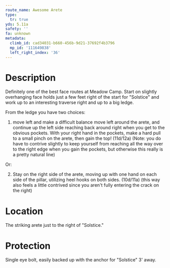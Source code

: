 ```yaml
---
route_name: Awesome Arete
type:
  tr: true
yds: 5.11a
safety: ''
fa: unknown
metadata:
  climb_id: cad34031-b660-456b-9d21-37692f4b3796
  mp_id: '111649838'
  left_right_index: '36'
---
```

# Description
Definitely one of the best face routes at Meadow Camp. Start on slightly overhanging face holds just a few feet right of the start for "Solstice" and work up to an interesting traverse right and up to a big ledge.

From the ledge you have two choices:

1) move left and make a difficult balance move left around the arete, and continue up the left side reaching back around right when you get to the obvious pockets. With your right hand in the pockets, make a hard pull to a small pinch on the arete, then gain the top! (11d/12a) (Note: you do have to contrive slightly to keep yourself from reaching all the way over to the right edge when you gain the pockets, but otherwise this really is a pretty natural line)

Or:

2) Stay on the right side of the arete, moving up with one hand on each side of the pillar, utilizing heel hooks on both sides. (10d/11a) (this way also feels a little contrived since you aren't fully entering the crack on the right)

# Location
The striking arete just to the right of "Solstice."

# Protection
Single eye bolt, easily backed up with the anchor for "Solstice" 3' away.
